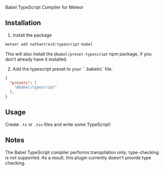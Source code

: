 Babel TypeScript Compiler for Meteor

## Installation

1. Install the package

```bash
meteor add nathantreid:typescript-babel
```

This will also install the `@babel/preset-typescript` npm package, if you don't already have it installed.

2. Add the typescript preset to your ``.babelrc` file:
```json
{
  "presets": [
    "@babel/typescript"
  ],
}
```

## Usage

Create `.ts` or `.tsx` files and write some TypeScript!

## Notes

The Babel TypeScript compiler performs transpilation only; type-checking is not supported. As a result, this plugin currently doesn't provide type checking.

